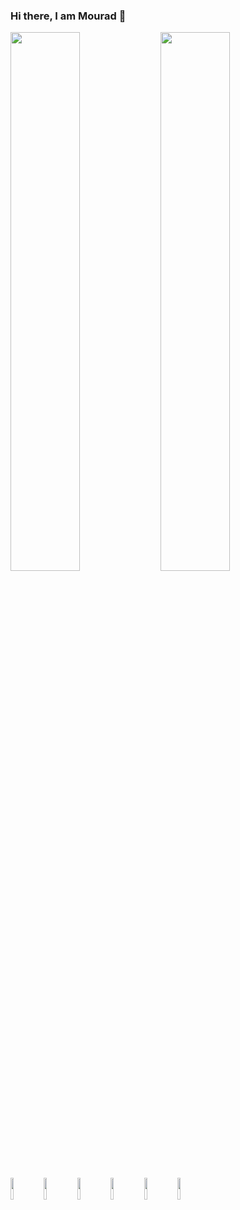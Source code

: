 ### Hi there, I am Mourad 👋
<img align="left" width="47%" src="https://github-readme-stats.vercel.app/api?username=Mouradh1&show_icons=true&theme=radical" />
<img align="left" width="47%" src="https://github-readme-stats.vercel.app/api/top-langs/?username=Mouradh1&layout=compact" />

<img align="left" width="10%" height="35px" src="https://img.shields.io/badge/MongoDB-%234ea94b.svg?style=for-the-badge&logo=mongodb&logoColor=white" />
<img align="left" width="10%" height="35px" src="https://img.shields.io/badge/mysql-%2300f.svg?style=for-the-badge&logo=mysql&logoColor=white" />
<img align="left" width="10%" height="35px" src="https://img.shields.io/badge/angular.js-%23E23237.svg?style=for-the-badge&logo=angularjs&logoColor=white" />
<img align="left" width="10%" height="35px" src="https://img.shields.io/badge/node.js-6DA55F?style=for-the-badge&logo=node.js&logoColor=white" />
<img align="left" width="10%" height="35px" src="https://img.shields.io/badge/spring-%236DB33F.svg?style=for-the-badge&logo=spring&logoColor=white" />
<img align="left" width="10%" height="35px" src="https://img.shields.io/badge/node.js-6DA55F?style=for-the-badge&logo=node.js&logoColor=white" />
